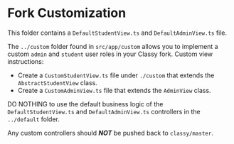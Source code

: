 # Fork Customization

This folder contains a `DefaultStudentView.ts` and `DefaultAdminView.ts` file. 

The `../custom` folder found in `src/app/custom` allows you to implement a custom `admin` and `student` user roles in your Classy fork. Custom view instructions:

- Create a `CustomStudentView.ts` file under `./custom` that extends the `AbstractStudentView` class. 
- Create a `CustomAdminView.ts` file that extends the `AdminView` class. 

DO NOTHING to use the default business logic of the `DefaultStudentView.ts` and `DefaultAdminView.ts` controllers in the `../default` folder.

Any custom controllers should ***NOT*** be pushed back to `classy/master`.